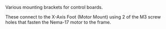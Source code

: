 Various mounting brackets for control boards.

These connect to the X-Axis Foot (Motor Mount) using 2 of the M3 screw holes that fasten the Nema-17 motor to the frame.
